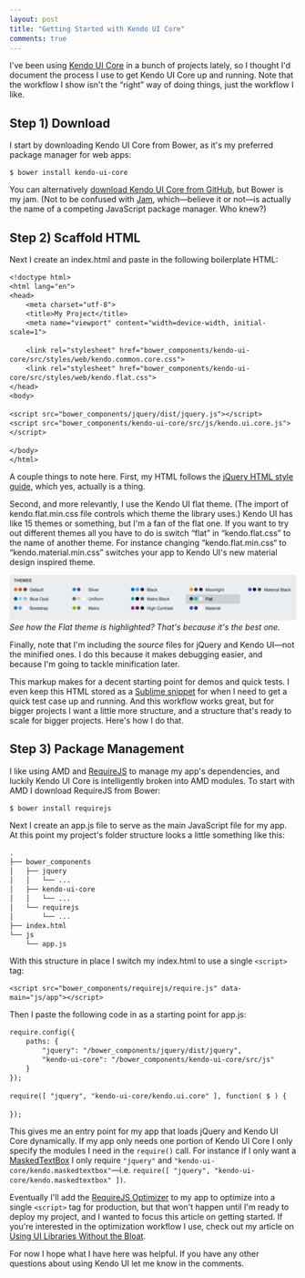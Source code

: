 ```yaml
---
layout: post
title: "Getting Started with Kendo UI Core"
comments: true
---
```


I've been using [Kendo UI Core](https://github.com/telerik/kendo-ui-core) in a bunch of projects lately, so I thought I'd document the process I use to get Kendo UI Core up and running. Note that the workflow I show isn't the “right” way of doing things, just the workflow I like.

<!-- more -->

## Step 1) Download

I start by downloading Kendo UI Core from Bower, as it's my preferred package manager for web apps:

<pre class="language-shell"><code class="language-shell">$ bower install kendo-ui-core</code></pre>

You can alternatively [download Kendo UI Core from GitHub](https://github.com/telerik/kendo-ui-core/archive/master.zip), but Bower is my jam. (Not to be confused with [Jam](http://jamjs.org/), which—believe it or not—is actually the name of a competing JavaScript package manager. Who knew?)

## Step 2) Scaffold HTML

Next I create an index.html and paste in the following boilerplate HTML:

<pre class="language-markup line-numbers"><code class="language-markup">&lt;!doctype html&gt;
&lt;html lang="en"&gt;
&lt;head&gt;
    &lt;meta charset="utf-8"&gt;
    &lt;title&gt;My Project&lt;/title&gt;
    &lt;meta name="viewport" content="width=device-width, initial-scale=1"&gt;

    &lt;link rel="stylesheet" href="bower_components/kendo-ui-core/src/styles/web/kendo.common.core.css"&gt;
    &lt;link rel="stylesheet" href="bower_components/kendo-ui-core/src/styles/web/kendo.flat.css"&gt;
&lt;/head&gt;
&lt;body&gt;

&lt;script src="bower_components/jquery/dist/jquery.js"&gt;&lt;/script&gt;
&lt;script src="bower_components/kendo-ui-core/src/js/kendo.ui.core.js"&gt;&lt;/script&gt;

&lt;/body&gt;
&lt;/html&gt;</code></pre>

A couple things to note here. First, my HTML follows the [jQuery HTML style guide](http://contribute.jquery.org/style-guide/html/), which yes, actually is a thing.

Second, and more relevantly, I use the Kendo UI flat theme. (The import of kendo.flat.min.css file controls which theme the library uses.) Kendo UI has like 15 themes or something, but I'm a fan of the flat one. If you want to try out different themes all you have to do is switch “flat” in “kendo.flat.css” to the name of another theme. For instance changing “kendo.flat.min.css“ to “kendo.material.min.css” switches your app to Kendo UI's new material design inspired theme.

<img src="/images/posts/2015-01-18/kendo-ui-themes.png" alt="">
<i>See how the Flat theme is highlighted? That's because it's the best one.</i>

Finally, note that I'm including the *source* files for jQuery and Kendo UI—not the minified ones. I do this because it makes debugging easier, and because I'm going to tackle minification later.

This markup makes for a decent starting point for demos and quick tests. I even keep this HTML stored as a [Sublime snippet](http://sublimetext.info/docs/en/extensibility/snippets.html) for when I need to get a quick test case up and running. And this workflow works great, but for bigger projects I want a little more structure, and a structure that's ready to scale for bigger projects. Here's how I do that.

## Step 3) Package Management

I like using AMD and [RequireJS](http://requirejs.org/) to manage my app's dependencies, and luckily Kendo UI Core is intelligently broken into AMD modules. To start with AMD I download RequireJS from Bower:

<pre class="language-shell"><code class="language-shell">$ bower install requirejs</code></pre>

Next I create an app.js file to serve as the main JavaScript file for my app. At this point my project's folder structure looks a little something like this:

<pre class="language-shell"><code class="language-shell">.
├── bower_components
│   ├── jquery
│   │   └── ...
│   ├── kendo-ui-core
│   │   └── ...
│   └── requirejs
│       └── ...
├── index.html
└── js
    └── app.js
</code></pre>

With this structure in place I switch my index.html to use a single `<script>` tag:

<pre class="language-markup"><code class="language-markup">&lt;script src="bower_components/requirejs/require.js" data-main="js/app"&gt;&lt;/script&gt;</code></pre>

Then I paste the following code in as a starting point for app.js:

<pre class="language-javascript line-numbers"><code class="language-javascript">require.config({
    paths: {
        "jquery": "/bower_components/jquery/dist/jquery",
        "kendo-ui-core": "/bower_components/kendo-ui-core/src/js"
    }
});

require([ "jquery", "kendo-ui-core/kendo.ui.core" ], function( $ ) {

});
</code></pre>

This gives me an entry point for my app that loads jQuery and Kendo UI Core dynamically. If my app only needs one portion of Kendo UI Core I only specify the modules I need in the `require()` call. For instance if I only want a [MaskedTextBox](http://demos.telerik.com/kendo-ui/maskedtextbox/index) I only require `"jquery"` and `"kendo-ui-core/kendo.maskedtextbox"`—i.e. `require([ "jquery", "kendo-ui-core/kendo.maskedtextbox" ])`.

Eventually I'll add the [RequireJS Optimizer](http://requirejs.org/docs/optimization.html) to my app to optimize into a single `<script>` tag for production, but that won't happen until I'm ready to deploy my project, and I wanted to focus this article on getting started. If you're interested in the optimization workflow I use, check out my article on [Using UI Libraries Without the Bloat](http://developer.telerik.com/featured/using-ui-libraries-without-the-bloat/).

For now I hope what I have here was helpful. If you have any other questions about using Kendo UI let me know in the comments.
